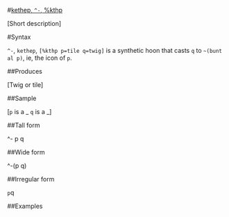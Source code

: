 #[kethep, `^-`, %kthp](#kthp)

[Short description]

#Syntax

`^-`, `kethep`, `[%kthp p=tile q=twig]` is a synthetic hoon that casts `q` to `~(bunt al p)`, ie, the icon of `p`.

##Produces

[Twig or tile]

##Sample

[`p` is a _
`q` is a _]

##Tall form

^-  p
        q

##Wide form

^-(p q)

##Irregular form

`p`q

##Examples



